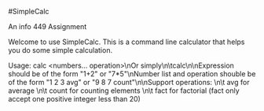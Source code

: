 #SimpleCalc

An info 449 Assignment

Welcome to use SimpleCalc. This is a command line calculator that helps you do some simple calculation.

Usage: calc <numbers... operation>\nOr simply\n\tcalc\n\nExpression should be of the form \"1+2\" or \"7*5\"\nNumber list and operation shouble be of the form \"1 2 3 avg\" or \"9 8 7 count\"\n\nSupport operations: \n\t avg for average \n\t count for counting elements \n\t fact for factorial (fact only accept one positive integer less than 20)
